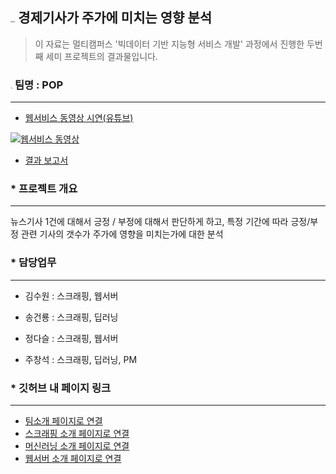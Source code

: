 ## <img src="https://noticon-static.tammolo.com/dgggcrkxq/image/upload/v1593397832/noticon/xmudzlguiuwsxfi3wjkj.png" alt="라이언" style="zoom:10%;" /> 경제기사가 주가에 미치는 영향 분석

> 이 자료는 멀티캠퍼스 '빅데이터 기반 지능형 서비스 개발' 과정에서 진행한 두번째 세미 프로젝트의 결과물입니다. 



### <img src="md-images/fojlvunhpwcxxmolu8dt.svg" alt="팀" style="zoom: 10%;" /> 팀명 : POP

---

* [웹서비스 동영상 시연(유튜브)](https://www.youtube.com/watch?v=MSZ958YtRvg&t=4s)

[![웹서비스 동영상](https://img.youtube.com/vi/MSZ958YtRvg/0.jpg)](https://www.youtube.com/watch?v=MSZ958YtRvg&t=4s)



* [결과 보고서](https://github.com/victoria2012/TeamProject/blob/master/md-images/%ED%8C%8C%EC%9D%B4%EB%84%90%ED%94%84%EB%A1%9C%EC%A0%9D%ED%8A%B8%20%EC%B5%9C%EC%A2%85%EB%B3%B4%EA%B3%A0%EC%9E%90%EB%A3%8C.pdf)



### * 프로젝트 개요

---

뉴스기사 1건에 대해서 긍정 / 부정에 대해서 판단하게 하고, 특정 기간에 따라 긍정/부정 관련 기사의 갯수가 주가에 영향을 미치는가에 대한 분석



### * 담당업무

---

* 김수원 : 스크래핑, 웹서버

* 송건룡 : 스크래핑, 딥러닝

* 정다슬 : 스크래핑, 웹서버

* 주창석 : 스크래핑, 딥러닝, PM



### * 깃허브 내 페이지 링크

---

* <a href="https://github.com/victoria2012/Multi_A_2Team/tree/master/Team">팀소개 페이지로 연결</a>  
* <a href="https://github.com/victoria2012/Multi_A_2Team/tree/master/Team">스크래핑 소개 페이지로 연결</a>  
* <a href="https://github.com/victoria2012/Multi_A_2Team/tree/master/Team">머신러닝 소개 페이지로 연결</a>
* <a href="https://github.com/victoria2012/Multi_A_2Team/tree/master/Team">웹서버 소개 페이지로 연결</a>

